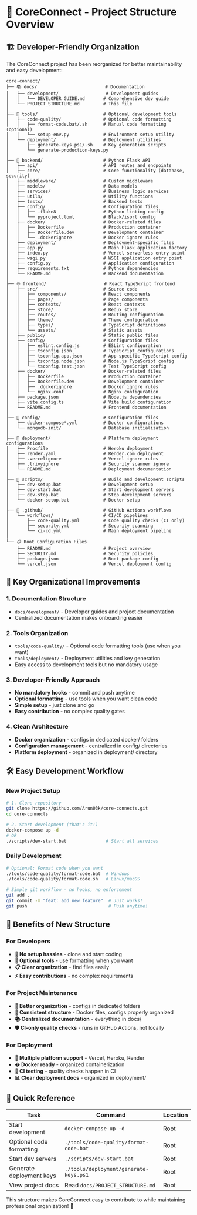 # 📁 CoreConnect - Project Structure Overview

## 🏗️ Developer-Friendly Organization

The CoreConnect project has been reorganized for better maintainability and easy development:

```
core-connect/
├── 📚 docs/                          # Documentation
│   ├── development/                  # Development guides
│   │   └── DEVELOPER_GUIDE.md       # Comprehensive dev guide
│   └── PROJECT_STRUCTURE.md         # This file
│
├── 🔧 tools/                         # Optional development tools
│   ├── code-quality/                # Optional code formatting
│   │   ├── format-code.bat/.sh      # Manual code formatting (optional)
│   │   └── setup-env.py             # Environment setup utility
│   └── deployment/                  # Deployment utilities
│       ├── generate-keys.ps1/.sh    # Key generation scripts
│       └── generate-production-keys.py
│
├── 🐍 backend/                       # Python Flask API
│   ├── api/                         # API routes and endpoints
│   ├── core/                        # Core functionality (database, security)
│   ├── middleware/                  # Custom middleware
│   ├── models/                      # Data models
│   ├── services/                    # Business logic services
│   ├── utils/                       # Utility functions
│   ├── tests/                       # Backend tests
│   ├── config/                      # Configuration files
│   │   ├── .flake8                  # Python linting config
│   │   └── pyproject.toml           # Black/isort config
│   ├── docker/                      # Docker-related files
│   │   ├── Dockerfile               # Production container
│   │   ├── Dockerfile.dev           # Development container
│   │   └── .dockerignore            # Docker ignore rules
│   ├── deployment/                  # Deployment-specific files
│   ├── app.py                       # Main Flask application factory
│   ├── index.py                     # Vercel serverless entry point
│   ├── wsgi.py                      # WSGI application entry point
│   ├── config.py                    # Application configuration
│   ├── requirements.txt             # Python dependencies
│   └── README.md                    # Backend documentation
│
├── 🌐 frontend/                      # React TypeScript frontend
│   ├── src/                         # Source code
│   │   ├── components/              # React components
│   │   ├── pages/                   # Page components
│   │   ├── contexts/                # React contexts
│   │   ├── store/                   # Redux store
│   │   ├── routes/                  # Routing configuration
│   │   ├── theme/                   # Theme configuration
│   │   ├── types/                   # TypeScript definitions
│   │   └── assets/                  # Static assets
│   ├── public/                      # Static public files
│   ├── config/                      # Configuration files
│   │   ├── eslint.config.js         # ESLint configuration
│   │   ├── tsconfig.json            # TypeScript configurations
│   │   ├── tsconfig.app.json        # App-specific TypeScript config
│   │   ├── tsconfig.node.json       # Node.js TypeScript config
│   │   └── tsconfig.test.json       # Test TypeScript config
│   ├── docker/                      # Docker-related files
│   │   ├── Dockerfile               # Production container
│   │   ├── Dockerfile.dev           # Development container
│   │   ├── .dockerignore            # Docker ignore rules
│   │   └── nginx.conf               # Nginx configuration
│   ├── package.json                 # Node.js dependencies
│   ├── vite.config.ts               # Vite build configuration
│   └── README.md                    # Frontend documentation
│
├── 🐳 config/                        # Configuration files
│   ├── docker-compose*.yml          # Docker configurations
│   └── mongodb-init/                # Database initialization
│
├── 🚀 deployment/                    # Platform deployment configurations
│   ├── Procfile                     # Heroku deployment
│   ├── render.yaml                  # Render.com deployment
│   ├── .vercelignore                # Vercel ignore rules
│   ├── .trivyignore                 # Security scanner ignore
│   └── README.md                    # Deployment documentation
│
├── 📜 scripts/                       # Build and development scripts
│   ├── dev-setup.bat                # Development setup
│   ├── dev-start.bat                # Start development servers
│   ├── dev-stop.bat                 # Stop development servers
│   └── docker-setup.bat             # Docker setup
│
├── 🚀 .github/                       # GitHub Actions workflows
│   └── workflows/                   # CI/CD pipelines
│       ├── code-quality.yml         # Code quality checks (CI only)
│       ├── security.yml             # Security scanning
│       └── ci-cd.yml                # Main deployment pipeline
│
└── 📋 Root Configuration Files
    ├── README.md                    # Project overview
    ├── SECURITY.md                  # Security policies
    ├── package.json                 # Root package config
    └── vercel.json                  # Vercel deployment config
```

## 🎯 Key Organizational Improvements

### 1. **Documentation Structure**
- `docs/development/` - Developer guides and project documentation
- Centralized documentation makes onboarding easier

### 2. **Tools Organization**
- `tools/code-quality/` - Optional code formatting tools (use when you want)
- `tools/deployment/` - Deployment utilities and key generation
- Easy access to development tools but no mandatory usage

### 3. **Developer-Friendly Approach**
- **No mandatory hooks** - commit and push anytime
- **Optional formatting** - use tools when you want clean code
- **Simple setup** - just clone and go
- **Easy contribution** - no complex quality gates

### 4. **Clean Architecture**
- **Docker organization** - configs in dedicated docker/ folders
- **Configuration management** - centralized in config/ directories
- **Platform deployment** - organized in deployment/ directory

## 🛠️ Easy Development Workflow

### New Project Setup
```bash
# 1. Clone repository
git clone https://github.com/Arun03k/core-connects.git
cd core-connects

# 2. Start development (that's it!)
docker-compose up -d
# OR
./scripts/dev-start.bat               # Start all services
```

### Daily Development
```bash
# Optional: Format code when you want
./tools/code-quality/format-code.bat  # Windows
./tools/code-quality/format-code.sh   # Linux/macOS

# Simple git workflow - no hooks, no enforcement
git add .
git commit -m "feat: add new feature"  # Just works!
git push                               # Push anytime!
```

## 🎉 Benefits of New Structure

### For Developers
- **🚀 No setup hassles** - clone and start coding
- **🔧 Optional tools** - use formatting when you want
- **📋 Clear organization** - find files easily
- **⚡ Easy contributions** - no complex requirements

### For Project Maintenance
- **📁 Better organization** - configs in dedicated folders
- **🔄 Consistent structure** - Docker files, configs properly organized
- **📚 Centralized documentation** - everything in docs/
- **🛡️ CI-only quality checks** - runs in GitHub Actions, not locally

### For Deployment
- **🚀 Multiple platform support** - Vercel, Heroku, Render
- **� Docker ready** - organized containerization
- **🧪 CI testing** - quality checks happen in CI
- **📊 Clear deployment docs** - organized in deployment/

## 📖 Quick Reference

| Task | Command | Location |
|------|---------|----------|
| Start development | `docker-compose up -d` | Root |
| Optional code formatting | `./tools/code-quality/format-code.bat` | Root |
| Start dev servers | `./scripts/dev-start.bat` | Root |
| Generate deployment keys | `./tools/deployment/generate-keys.ps1` | Root |
| View project docs | Read `docs/PROJECT_STRUCTURE.md` | Root |

This structure makes CoreConnect easy to contribute to while maintaining professional organization! 🎯
